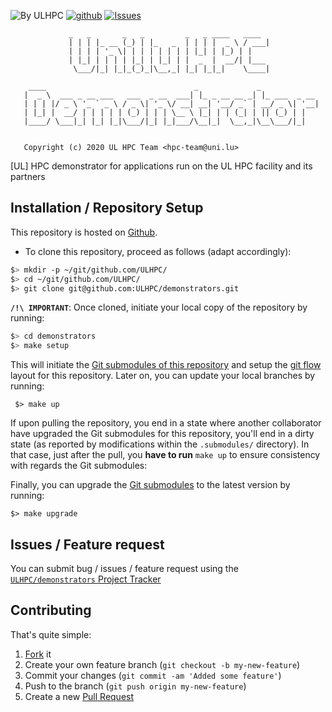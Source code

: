 ![By ULHPC](https://img.shields.io/badge/by-ULHPC-blue.svg) [![github](https://img.shields.io/badge/git-github-lightgray.svg)](https://github.com/ULHPC/demonstrators) [![Issues](https://img.shields.io/badge/issues-github-green.svg)](https://github.com/ULHPC/demonstrators/issues)

                 _   _       _   _         _   _ ____   ____
                 | | | |_ __ (_) | |_   _  | | | |  _ \ / ___|
                 | | | | '_ \| | | | | | | | |_| | |_) | |
                 | |_| | | | | |_| | |_| | |  _  |  __/| |___
                  \___/|_| |_|_(_)_|\__,_| |_| |_|_|    \____|

        ____                                 _             _
       |  _ \  ___ _ __ ___   ___  _ __  ___| |_ _ __ __ _| |_ ___  _ __
       | | | |/ _ \ '_ ` _ \ / _ \| '_ \/ __| __| '__/ _` | __/ _ \| '__|
       | |_| |  __/ | | | | | (_) | | | \__ \ |_| | | (_| | || (_) | |
       |____/ \___|_| |_| |_|\___/|_| |_|___/\__|_|  \__,_|\__\___/|_|
                                                                                                                                
                                                                                                                                
       Copyright (c) 2020 UL HPC Team <hpc-team@uni.lu>

[UL] HPC demonstrator for applications run on the UL HPC facility and its partners

## Installation / Repository Setup

This repository is hosted on [Github](https://github.com/ULHPC/demonstrators).

* To clone this repository, proceed as follows (adapt accordingly):

```bash
$> mkdir -p ~/git/github.com/ULHPC/
$> cd ~/git/github.com/ULHPC/
$> git clone git@github.com:ULHPC/demonstrators.git
```


**`/!\ IMPORTANT`**: Once cloned, initiate your local copy of the repository by running:

```bash
$> cd demonstrators
$> make setup
```

This will initiate the [Git submodules of this repository](.gitmodules) and setup the [git flow](https://www.atlassian.com/git/tutorials/comparing-workflows/gitflow-workflow) layout for this repository. Later on, you can update your local branches by running:

     $> make up

If upon pulling the repository, you end in a state where another collaborator have upgraded the Git submodules for this repository, you'll end in a dirty state (as reported by modifications within the `.submodules/` directory). In that case, just after the pull, you **have to run** `make up` to ensure consistency with regards the Git submodules:

Finally, you can upgrade the [Git submodules](.gitmodules) to the latest version by running:

    $> make upgrade

## Issues / Feature request

You can submit bug / issues / feature request using the [`ULHPC/demonstrators` Project Tracker](https://github.com/ULHPC/demonstrators/issues)

## Contributing

That's quite simple:

1. [Fork](https://help.github.com/articles/fork-a-repo/) it
2. Create your own feature branch (`git checkout -b my-new-feature`)
3. Commit your changes (`git commit -am 'Added some feature'`)
4. Push to the branch (`git push origin my-new-feature`)
5. Create a new [Pull Request](https://help.github.com/articles/using-pull-requests/)
